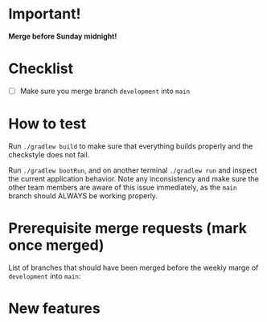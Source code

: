 # Important!
**Merge before Sunday midnight!**

# Checklist
- [ ] Make sure you merge branch `development` into `main`

# How to test
Run `./gradlew build` to make sure that everything builds properly and the checkstyle does not fail.

Run `./gradlew bootRun`, and on another terminal `./gradlew run` and inspect the current application behavior. Note any inconsistency and make sure the other team members are aware of this issue immediately, as the `main` branch should ALWAYS be working properly.

# Prerequisite merge requests (mark once merged)
List of branches that should have been merged before the weekly marge of `development` into `main`:

<!---
Include checklist of all merge requests corresponding to the issues in the current sprint. 
-->

<!--_
The following section should be included only in case there are such new features developed.
-->
# New features

<!---
Some pictures and explanations of the expected and the achieved behavior can be included.
-->
[//]: <> (
Information should be inserted instead of the comments of the format "<!--- -->". 
If not removed, the comments would still preserve the information containing - for example, commented tasks are still counted by GitLAb, so make sure you delete them.
)